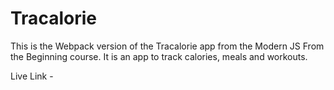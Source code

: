 # Tracalorie

This is the Webpack version of the Tracalorie app from the Modern JS From the Beginning course. It is an app to track calories, meals and workouts.

Live Link -

